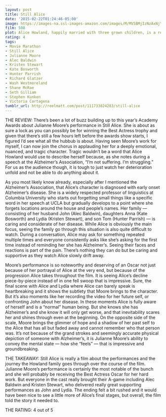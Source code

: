 ```yaml
---
layout: post
title: Still Alice
date: '2015-02-22T01:24:46-05:00'
image: https://images-na.ssl-images-amazon.com/images/M/MV5BMjIzNzAxNjY1Nl5BMl5BanBnXkFtZTgwMDg4ODQxMzE@._V1_UX182_CR0,0,182,268_AL_.jpg
film: 508
plot: Alice Howland, happily married with three grown children, is a renowned linguistics professor who starts to forget words. When she receives a devastating diagnosis, Alice and her family find their bonds tested.
rating: 4
tags:
- Movie Marathon
- Still Alice
- Julianne Moore
- Alec Baldwin
- Kristen Stewart
- Kate Bosworth
- Hunter Parrish
- Richard Glatzer
- Wash Westmoreland
- Shane McRae
- Seth Gilliam
- Stephen Kunken
- Victoria Cartagena
tumblr_url: http://reelmatt.com/post/111733824283/still-alice
---
```


THE REVIEW: There’s been a lot of buzz building up to this year’s Academy Awards about Julianne Moore’s performance in Still Alice. She is about as sure a lock as you can possibly be for winning the Best Actress trophy and given that there’s still a few hours left before the awards show starts, I figured I’d see what all the hubbub is about. Having seen Moore’s work for myself, I can now join the chorus in applauding her for a deeply emotional, nuanced, and tragic character. Tragic wouldn’t be a word that Alice Howland would use to describe herself because, as she notes during a speech at the Alzheimer’s Association, “I’m not suffering. I’m struggling.” For us as the audience though, it is tough to just watch her deterioration unfold and not be able to do anything about it.

As you most likely know already, especially after I mentioned the Alzheimer’s Association, that Alice’s character is diagnosed with early onset Alzheimer’s disease. She is a widely respected professor of linguistics at Columbia University who starts out forgetting small things like a specific word in her speech at UCLA but gradually develops to a point where she forgets locations around the house and people’s names. Her family — consisting of her husband John (Alec Baldwin), daughters Anna (Kate Bosworth) and Lydia (Kristen Stewart), and son Tom (Hunter Parrish) — is caring and considerate of her disease. While Alice is obviously the main focus, seeing the family go through this situation is also quite difficult to watch. During a conversation, Alice may ask for something repeated multiple times and everyone consistently asks like she’s asking for the first time instead of reminding her she has Alzheimer’s. Seeing their faces and reactions is part of the pain. There’s nothing they can do but be caring and supportive as they watch Alice slowly drift away.

Moore’s performance is so noteworthy and deserving of an Oscar not just because of her portrayal of Alice at the very end, but because of the progression Alice takes throughout the film. It is seeing Alice’s decline piece-by-piece instead of in one fell swoop that is impressive. Sure, the final scene with Alice and Lydia where Alice can barely speak is heartbreaking and it shows the subtlety that Moore brings to the character. But it’s also moments like her recording the video for her future self, or confronting John about her disease. In these moments Alice is fully aware of herself and is a “normal” human being. But she knows she has Alzheimer’s and she know it will only get worse, and that inevitability scares her and shines through even at the beginning. On the opposite side of the scale, Moore brings the glimmer of hope and a shadow of her past self to the Alice that has all but faded away and cannot remember who that person was. It’s not because of the grand strokes and seemingly accurate physical depiction of someone with Alzheimer’s, it is Julianne Moore’s ability to convey the mental state — how she “feels” — that is impressive and groundbreaking.

THE TAKEAWAY: Still Alice is really a film about the performances and the journey the Howland family goes through over the course of the film. Julianne Moore’s performance is certainly the most notable of the bunch and she will probably be receiving the Best Actress Oscar for her hard work. But everyone in the cast really brought their A-game including Alec Baldwin and Kristen Stewart, who delivered really great supporting performances as John and Lydia. The ending felt a bit rushed and it would have been nice to see a little more of Alice’s final stages, but overall, the film told the story it needed to.

THE RATING: 4 out of 5